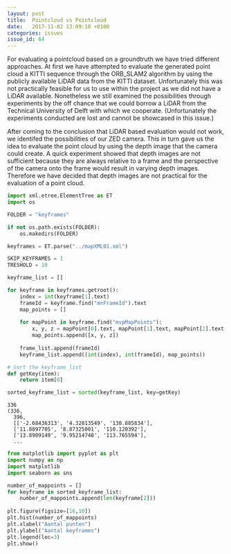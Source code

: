 ```yaml
---
layout: post
title:  Pointcloud vs Pointcloud
date:   2017-11-02 13:09:10 +0100
categories: issues
issue_id: 64
---
```


For evaluating a pointcloud based on a groundtruth we have tried different approaches. At first we have attempted to evaluate the generated point cloud a KITTI sequence through the ORB_SLAM2 algorithm by using the publicly available LiDAR data from the KITTI dataset. Unfortunately this was not practically feasible for us to use within the project as we did not have a LiDAR available. Nonetheless we still examined the possibilities through experiments by the off chance that we could borrow a LiDAR from the Technical University of Delft with which we cooperate. (Unfortunately the experiments conducted are lost and cannot be showcased in this issue.)

After coming to the conclusion that LiDAR based evaluation would not work, we identifed the possibilities of our ZED camera. This in turn gave us the idea to evaluate the point cloud by using the depth image that the camera could create. A quick experiment showed that depth images are not sufficient because they are always relative to a frame and the perspective of the camera onto the frame would result in varying depth images. Therefore we have decided that depth images are not practical for the evaluation of a point cloud.

```python
import xml.etree.ElementTree as ET
import os

FOLDER = "keyframes"

if not os.path.exists(FOLDER):
    os.makedirs(FOLDER)

keyframes = ET.parse("../mapXML01.xml")
```

```python
SKIP_KEYFRAMES = 1
TRESHOLD = 10

keyframe_list = []

for keyframe in keyframes.getroot():
    index = int(keyframe[1].text)
    frameId = keyframe.find("mnFrameId").text
    map_points = []
    
    for mapPoint in keyframe.find("mvpMapPoints"):
        x, y, z = mapPoint[0].text, mapPoint[1].text, mapPoint[2].text
        map_points.append([x, y, z])
    
    frame_list.append(frameId)
    keyframe_list.append((int(index), int(frameId), map_points))

# Sort the keyframe_list
def getKey(item):
    return item[0]

sorted_keyframe_list = sorted(keyframe_list, key=getKey)

```

```
336
(336,
  396,
  [['-2.68436313', '4.32813549', '130.885834'],
  ['11.8897705', '8.87325001', '110.120392'],
  ['13.8909149', '9.95214748', '113.765594'],
  ...
```
```python
from matplotlib import pyplot as plt
import numpy as np
import matplotlib 
import seaborn as sns

number_of_mappoints = []
for keyframe in sorted_keyframe_list:
    number_of_mappoints.append(len(keyframe[2]))
    
plt.figure(figsize=[16,10])    
plt.hist(number_of_mappoints)
plt.xlabel("Aantal punten")
plt.ylabel("Aantal keyframes")
plt.legend(loc=3)
plt.show()    
```